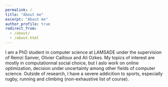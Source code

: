```yaml
---
permalink: /
title: "About me"
excerpt: "About me"
author_profile: true
redirect_from: 
  - /about/
  - /about.html
---
```


I am a PhD student in computer science at LAMSADE under the supervision of Remzi Sanver, Olivier Cailloux and Ali Ozkes. My topics of interest are mostly in computationnal social choice, but I aslo work on online optimization, decision under uncertainty among other fields of computer science. Outside of research, I have a severe addicition to sports, especially rugby, running and climbing (non-exhaustive list of course).

